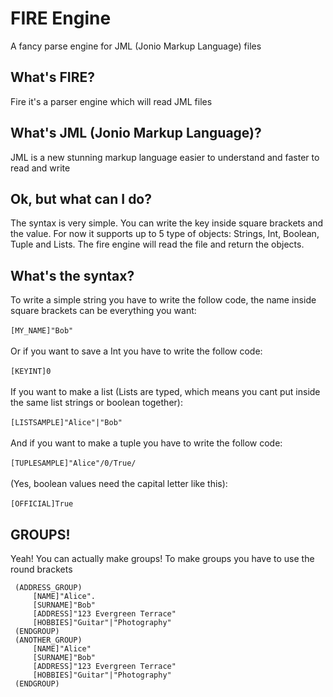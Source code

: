 # FIRE Engine
A fancy parse engine for JML (Jonio Markup Language) files

<h2>What's FIRE?</h2>
<p>Fire it's a parser engine which will read JML files</p>

<h2>What's JML (Jonio Markup Language)?</h2>
<p>JML is a new stunning markup language easier to understand and faster to read and write</p>

<h2>Ok, but what can I do?</h2>
<p>The syntax is very simple. You can write the key inside square brackets and the value. For now it supports up to 5 type of objects: Strings, Int, Boolean, Tuple and Lists. The fire engine will read the file and return the objects.</p>

<h2>What's the syntax?</h2>
<p>To write a simple string you have to write the follow code, the name inside square brackets can be everything you want:</br>
</br>
  <code>[MY_NAME]"Bob"</code></br></br>
  Or if you want to save a Int you have to write the follow code:</br></br>
  <code>[KEYINT]0</code></br></br>
  If you want to make a list (Lists are typed, which means you cant put inside the same list strings or boolean together):</br>
  </br>
  <code>[LISTSAMPLE]"Alice"|"Bob"</code></br></br>
  And if you want to make a tuple you have to write the follow code:</br></br>
  <code>[TUPLESAMPLE]"Alice"/0/True/</code></br></br>
  (Yes, boolean values need the capital letter like this):</br></br>
  <code>[OFFICIAL]True</code>
</p>
<h2> GROUPS! </h2>
<p> Yeah! You can actually make groups! To make groups you have to use the round brackets
</br>

 ```
  (ADDRESS_GROUP)
      [NAME]"Alice". 
      [SURNAME]"Bob"
      [ADDRESS]"123 Evergreen Terrace"
      [HOBBIES]"Guitar"|"Photography"
  (ENDGROUP)
  (ANOTHER_GROUP)  
      [NAME]"Alice"  
      [SURNAME]"Bob"  
      [ADDRESS]"123 Evergreen Terrace"  
      [HOBBIES]"Guitar"|"Photography"  
  (ENDGROUP)
```
